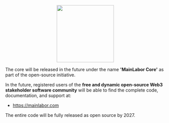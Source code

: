 <p align="center">
  <img src="https://blockchain-office.de/assets/img/github/MainLaborPHPCore.png" width="180px">
</p>

The core will be released in the future under the name <b>'MainLabor Core'</b> as part of the open-source initiative.

In the future, registered users of the <b>free and dynamic open-source Web3 stakeholder software community</b> will be able to find the complete code, 
documentation, and support at:

- https://mainlabor.com

The entire code will be fully released as open source by 2027.

